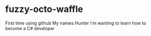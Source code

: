 # fuzzy-octo-waffle
First time using github
My names Hunter
i'm wanting to learn how to become a C# developer
